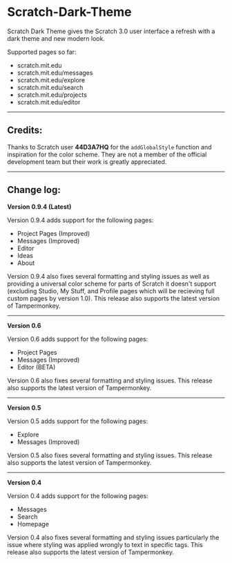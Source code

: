 # Scratch-Dark-Theme

Scratch Dark Theme gives the Scratch 3.0 user interface a refresh with a dark theme and new modern look.

Supported pages so far:
  * scratch.mit.edu
  * scratch.mit.edu/messages
  * scratch.mit.edu/explore
  * scratch.mit.edu/search
  * scratch.mit.edu/projects
  * scratch.mit.edu/editor
___
## Credits:

Thanks to Scratch user **44D3A7HQ** for the `addGlobalStyle` function and inspiration for the color scheme. They are not a member of the official development team but their work is greatly appreciated.
___
## Change log:
**Version 0.9.4 (Latest)**
  
  Version 0.9.4 adds support for the following pages:
  * Project Pages (Improved)
  * Messages (Improved)
  * Editor
  * Ideas
  * About
  
  Version 0.9.4 also fixes several formatting and styling issues as well as providing a universal color scheme for parts of Scratch it doesn't support (excluding Studio, My Stuff, and Profile pages which will be recieving full custom pages by version 1.0). This release also supports the latest version of Tampermonkey.
___
**Version 0.6**
  
  Version 0.6 adds support for the following pages:
  * Project Pages
  * Messages (Improved)
  * Editor (BETA)
  
  Version 0.6 also fixes several formatting and styling issues. This release also supports the latest version of Tampermonkey.
___
**Version 0.5**
  
  Version 0.5 adds support for the following pages:
  * Explore
  * Messages (Improved)
  
  Version 0.5 also fixes several formatting and styling issues. This release also supports the latest version of Tampermonkey.
___
**Version 0.4**
  
  Version 0.4 adds support for the following pages:
  * Messages
  * Search
  * Homepage
  
  Version 0.4 also fixes several formatting and styling issues particularly the issue where styling was applied wrongly to text      in specific tags. This release also supports the latest version of Tampermonkey.
